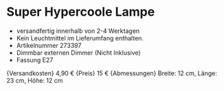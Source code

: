 # Super Hypercoole Lampe

- versandfertig innerhalb von 2-4 Werktagen
- Kein Leuchtmittel im Lieferumfang enthalten.
- Artikelnummer 273397
- Dimmbar externen Dimmer (Nicht Inklusive)
- Fassung E27 

{Versandkosten} 4,90 €
{Preis} 15 €
{Abmessungen} Breite: 12 cm, Länge: 23 cm, Höhe: 12 cm

